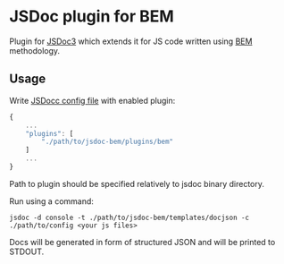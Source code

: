 # JSDoc plugin for BEM

Plugin for [JSDoc3](http://usejsdoc.org/) which extends it for JS code
written using [BEM](http://bem.info/) methodology. 

## Usage

Write [JSDocc config file](http://usejsdoc.org/about-configuring-jsdoc.html) with
enabled plugin:

```javascript
{
    ...
    "plugins": [
        "./path/to/jsdoc-bem/plugins/bem"
    ]
    ...
}
```

Path to plugin should be specified relatively to jsdoc binary directory.

Run using a command:

```
jsdoc -d console -t ./path/to/jsdoc-bem/templates/docjson -c ./path/to/config <your js files>
```

Docs will be generated in form of structured JSON and will be printed to STDOUT.
